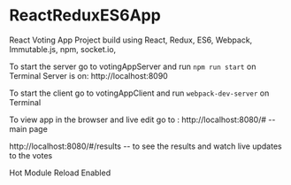 # ReactReduxES6App
React Voting App
Project build using React, Redux, ES6, Webpack, Immutable.js, npm, socket.io,

To start the server go to votingAppServer and run `npm run start` on Terminal
Server is on: http://localhost:8090

To start the client go to votingAppClient and run `webpack-dev-server` on Terminal

To view app in the browser and live edit go to :
http://localhost:8080/#   --main page

http://localhost:8080/#/results -- to see the results and watch live updates to the votes

Hot Module Reload Enabled
